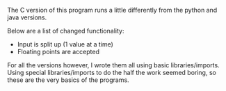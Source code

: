 The C version of this program runs a little differently from the python and java versions.

Below are a list of changed functionality:
- Input is split up (1 value at a time)
- Floating points are accepted

For all the versions however, I wrote them all using basic libraries/imports.
Using special libraries/imports to do the half the work seemed boring, so these are the very basics of the programs.
